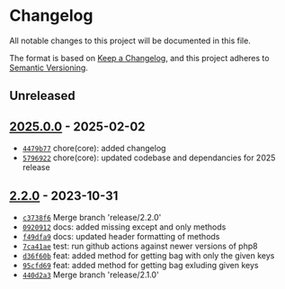 # Changelog

All notable changes to this project will be documented in this file.

The format is based on [Keep a Changelog](https://keepachangelog.com/en/1.0.0/), and this project adheres to [Semantic Versioning](https://semver.org/spec/v2.0.0.html).

## Unreleased

## [2025.0.0](https://github.com/myerscode/utilities-bags/releases/tag/2025.0.0) - 2025-02-02

- [`4479b77`](https://github.com/myerscode/utilities-bags/commit/4479b7714d0fe848aacce7a4a72cdc47492fe82b) chore(core): added changelog
- [`5796922`](https://github.com/myerscode/utilities-bags/commit/5796922ed764ac50b0e9c47baed616e5ba8a79c9) chore(core): updated codebase and dependancies for 2025 release

## [2.2.0](https://github.com/myerscode/utilities-bags/releases/tag/2.2.0) - 2023-10-31

- [`c3738f6`](https://github.com/myerscode/utilities-bags/commit/c3738f672c874932ff078245d40ccc5f94428884) Merge branch 'release/2.2.0'
- [`0920912`](https://github.com/myerscode/utilities-bags/commit/092091276115ee222f42125786897a9978a5770a) docs: added missing except and only methods
- [`f49dfa9`](https://github.com/myerscode/utilities-bags/commit/f49dfa9ec72435832752dd7979811f0348971452) docs: updated header formatting of methods
- [`7ca41ae`](https://github.com/myerscode/utilities-bags/commit/7ca41aea08a025c455e66159c089cffa849f8d73) test: run github actions against newer versions of php8
- [`d36f60b`](https://github.com/myerscode/utilities-bags/commit/d36f60b303903a2046dae3e4bf2ab871de1bc28d) feat: added method for getting bag with only the given keys
- [`95cfd69`](https://github.com/myerscode/utilities-bags/commit/95cfd698eebd235469275fe0717303b30f8991af) feat: added method for getting bag exluding given keys
- [`440d2a3`](https://github.com/myerscode/utilities-bags/commit/440d2a3c0ed34e87b1de60128cacf4b8c2a2f9ef) Merge branch 'release/2.1.0'
